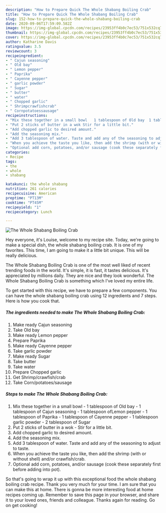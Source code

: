 ```yaml
---
description: "How to Prepare Quick The Whole Shabang Boiling Crab"
title: "How to Prepare Quick The Whole Shabang Boiling Crab"
slug: 152-how-to-prepare-quick-the-whole-shabang-boiling-crab
date: 2020-09-06T17:59:09.582Z
image: https://img-global.cpcdn.com/recipes/23953ff4b0c7ec53/751x532cq70/the-whole-shabang-boiling-crab-recipe-main-photo.jpg
thumbnail: https://img-global.cpcdn.com/recipes/23953ff4b0c7ec53/751x532cq70/the-whole-shabang-boiling-crab-recipe-main-photo.jpg
cover: https://img-global.cpcdn.com/recipes/23953ff4b0c7ec53/751x532cq70/the-whole-shabang-boiling-crab-recipe-main-photo.jpg
author: Katharine Davis
ratingvalue: 3.5
reviewcount: 3
recipeingredient:
- " Cajun seasoning"
- " Old bay"
- " Lemon pepper"
- " Paprika"
- " Cayenne pepper"
- " garlic powder"
- " Sugar"
- " butter"
- " water"
- " Chopped garlic"
- " Shrimpcrawfishcrab"
- " Cornpotatoessausage"
recipeinstructions:
- "Mix these together in a small bowl   1 tablespoon of Old bay  1 tablespoon of Cajun seasoning  1 tablespoon ofLemon pepper  1 tablespoon of Paprika   1 tablespoon of Cayenne pepper   1 tablespoon garlic powder   2 tablespoon of Sugar"
- "Put 2 sticks of butter in a wok Stir for a little bit."
- "Add chopped garlic to desired amount."
- "Add the seasoning mix."
- "Add 3 tablespoon of water. Taste and add any of the seasoning to adjust to taste."
- "When you achieve the taste you like, then add the shrimp (with or without shell) and/or crawfish/crab."
- "Optional add corn, potatoes, and/or sausage (cook these separately first before adding into pot)."
categories:
- Recipe
tags:
- the
- whole
- shabang

katakunci: the whole shabang 
nutrition: 261 calories
recipecuisine: American
preptime: "PT13M"
cooktime: "PT45M"
recipeyield: "1"
recipecategory: Lunch

---
```



![The Whole Shabang Boiling Crab](https://img-global.cpcdn.com/recipes/23953ff4b0c7ec53/751x532cq70/the-whole-shabang-boiling-crab-recipe-main-photo.jpg)

Hey everyone, it's Louise, welcome to my recipe site. Today, we're going to make a special dish, the whole shabang boiling crab. It is one of my favorites. This time, I am going to make it a little bit unique. This will be really delicious.



The Whole Shabang Boiling Crab is one of the most well liked of recent trending foods in the world. It's simple, it is fast, it tastes delicious. It's appreciated by millions daily. They are nice and they look wonderful. The Whole Shabang Boiling Crab is something which I've loved my entire life.


To get started with this recipe, we have to prepare a few components. You can have the whole shabang boiling crab using 12 ingredients and 7 steps. Here is how you cook that.

<!--inarticleads1-->

##### The ingredients needed to make The Whole Shabang Boiling Crab:

1. Make ready  Cajun seasoning
1. Take  Old bay
1. Make ready  Lemon pepper
1. Prepare  Paprika
1. Make ready  Cayenne pepper
1. Take  garlic powder
1. Make ready  Sugar
1. Take  butter
1. Take  water
1. Prepare  Chopped garlic
1. Get  Shrimp/crawfish/crab
1. Take  Corn/potatoes/sausage




<!--inarticleads2-->

##### Steps to make The Whole Shabang Boiling Crab:

1. Mix these together in a small bowl  -  1 tablespoon of Old bay -  1 tablespoon of Cajun seasoning -  1 tablespoon ofLemon pepper -  1 tablespoon of Paprika  -  1 tablespoon of Cayenne pepper  -  1 tablespoon garlic powder  -  2 tablespoon of Sugar
1. Put 2 sticks of butter in a wok - Stir for a little bit.
1. Add chopped garlic to desired amount.
1. Add the seasoning mix.
1. Add 3 tablespoon of water. Taste and add any of the seasoning to adjust to taste.
1. When you achieve the taste you like, then add the shrimp (with or without shell) and/or crawfish/crab.
1. Optional add corn, potatoes, and/or sausage (cook these separately first before adding into pot).




So that's going to wrap it up with this exceptional food the whole shabang boiling crab recipe. Thank you very much for your time. I am sure that you can make this at home. There is gonna be more interesting food at home recipes coming up. Remember to save this page in your browser, and share it to your loved ones, friends and colleague. Thanks again for reading. Go on get cooking!

